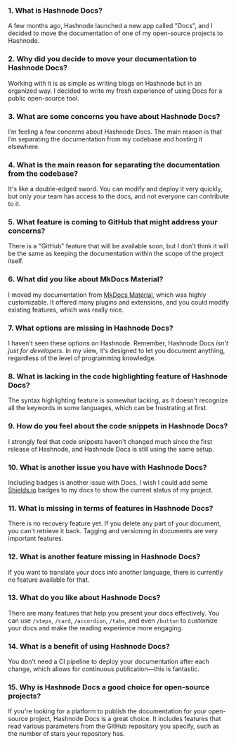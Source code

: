 ### 1. What is Hashnode Docs?
A few months ago, Hashnode launched a new app called "Docs", and I decided to move the documentation of one of my open-source projects to Hashnode.

### 2. Why did you decide to move your documentation to Hashnode Docs?
Working with it is as simple as writing blogs on Hashnode but in an organized way. I decided to write my fresh experience of using Docs for a public open-source tool.

### 3. What are some concerns you have about Hashnode Docs?
I’m feeling a few concerns about Hashnode Docs. The main reason is that I’m separating the documentation from my codebase and hosting it elsewhere.

### 4. What is the main reason for separating the documentation from the codebase?
It's like a double-edged sword. You can modify and deploy it very quickly, but only your team has access to the docs, and not everyone can contribute to it.

### 5. What feature is coming to GitHub that might address your concerns?
There is a "GitHub" feature that will be available soon, but I don't think it will be the same as keeping the documentation within the scope of the project itself.

### 6. What did you like about MkDocs Material?
I moved my documentation from [MkDocs Material](https://squidfunk.github.io/mkdocs-material/), which was highly customizable. It offered many plugins and extensions, and you could modify existing features, which was really nice.

### 7. What options are missing in Hashnode Docs?
I haven't seen these options on Hashnode. Remember, Hashnode Docs *isn't just for developers*. In my view, it's designed to let you document anything, regardless of the level of programming knowledge.

### 8. What is lacking in the code highlighting feature of Hashnode Docs?
The syntax highlighting feature is somewhat lacking, as it doesn't recognize all the keywords in some languages, which can be frustrating at first.

### 9. How do you feel about the code snippets in Hashnode Docs?
I strongly feel that code snippets haven't changed much since the first release of Hashnode, and Hashnode Docs is still using the same setup.

### 10. What is another issue you have with Hashnode Docs?
Including badges is another issue with Docs. I wish I could add some [Shields.io](https://shields.io/) badges to my docs to show the current status of my project.

### 11. What is missing in terms of features in Hashnode Docs?
There is no recovery feature yet. If you delete any part of your document, you can't retrieve it back. Tagging and versioning in documents are very important features.

### 12. What is another feature missing in Hashnode Docs?
If you want to translate your docs into another language, there is currently no feature available for that.

### 13. What do you like about Hashnode Docs?
There are many features that help you present your docs effectively. You can use `/steps`, `/card`, `/accordion`, `/tabs`, and even `/button` to customize your docs and make the reading experience more engaging.

### 14. What is a benefit of using Hashnode Docs?
You don't need a CI pipeline to deploy your documentation after each change, which allows for continuous publication—this is fantastic.

### 15. Why is Hashnode Docs a good choice for open-source projects?
If you're looking for a platform to publish the documentation for your open-source project, Hashnode Docs is a great choice. It includes features that read various parameters from the GitHub repository you specify, such as the number of stars your repository has.
